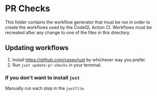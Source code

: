# PR Checks

This folder contains the workflow generator that must be run in order to create the
workflows used by the CodeQL Action CI. Workflows must be recreated after any change
to one of the files in this directory.

## Updating workflows

1. Install https://github.com/casey/just by whichever way you prefer.
2. Run `just update-pr-checks` in your terminal.

### If you don't want to install `just`

Manually run each step in the `justfile`.

